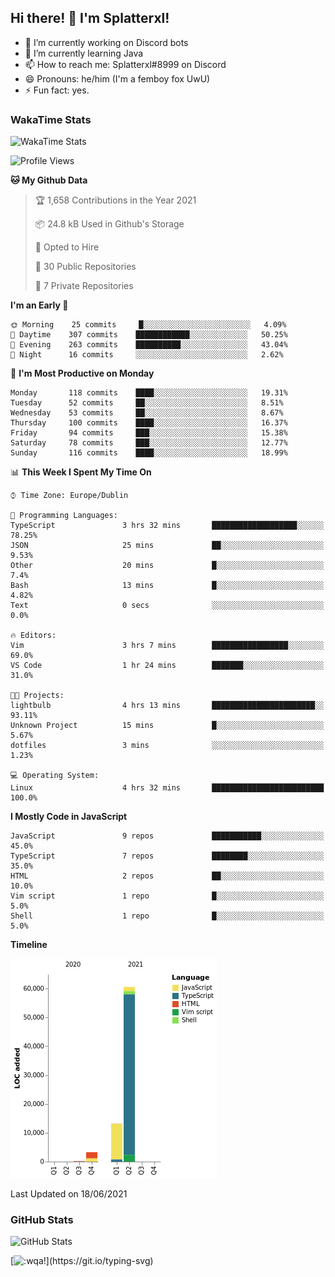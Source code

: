 ## Hi there! 👋 I'm Splatterxl!

- 🔭 I’m currently working on Discord bots
- 🌱 I’m currently learning Java
- 📫 How to reach me: Splatterxl#8999 on Discord
- 😄 Pronouns: he/him (I'm a femboy fox UwU)
- ⚡ Fun fact: yes.

### WakaTime Stats
![WakaTime Stats](https://wakatime.com/share/@Splatterxl/3171b454-6d7f-4cf9-91d7-768613f3b8c2.svg)
<!--START_SECTION:waka-->
![Profile Views](http://img.shields.io/badge/Profile%20Views-1-blue)

**🐱 My Github Data** 

> 🏆 1,658 Contributions in the Year 2021
 > 
> 📦 24.8 kB Used in Github's Storage 
 > 
> 💼 Opted to Hire
 > 
> 📜 30 Public Repositories 
 > 
> 🔑 7 Private Repositories  
 > 
**I'm an Early 🐤** 

```text
🌞 Morning    25 commits     █░░░░░░░░░░░░░░░░░░░░░░░░   4.09% 
🌆 Daytime    307 commits    ████████████░░░░░░░░░░░░░   50.25% 
🌃 Evening    263 commits    ██████████░░░░░░░░░░░░░░░   43.04% 
🌙 Night      16 commits     ░░░░░░░░░░░░░░░░░░░░░░░░░   2.62%

```
📅 **I'm Most Productive on Monday** 

```text
Monday       118 commits    ████░░░░░░░░░░░░░░░░░░░░░   19.31% 
Tuesday      52 commits     ██░░░░░░░░░░░░░░░░░░░░░░░   8.51% 
Wednesday    53 commits     ██░░░░░░░░░░░░░░░░░░░░░░░   8.67% 
Thursday     100 commits    ████░░░░░░░░░░░░░░░░░░░░░   16.37% 
Friday       94 commits     ███░░░░░░░░░░░░░░░░░░░░░░   15.38% 
Saturday     78 commits     ███░░░░░░░░░░░░░░░░░░░░░░   12.77% 
Sunday       116 commits    ████░░░░░░░░░░░░░░░░░░░░░   18.99%

```


📊 **This Week I Spent My Time On** 

```text
⌚︎ Time Zone: Europe/Dublin

💬 Programming Languages: 
TypeScript               3 hrs 32 mins       ███████████████████░░░░░░   78.25% 
JSON                     25 mins             ██░░░░░░░░░░░░░░░░░░░░░░░   9.53% 
Other                    20 mins             █░░░░░░░░░░░░░░░░░░░░░░░░   7.4% 
Bash                     13 mins             █░░░░░░░░░░░░░░░░░░░░░░░░   4.82% 
Text                     0 secs              ░░░░░░░░░░░░░░░░░░░░░░░░░   0.0%

🔥 Editors: 
Vim                      3 hrs 7 mins        █████████████████░░░░░░░░   69.0% 
VS Code                  1 hr 24 mins        ███████░░░░░░░░░░░░░░░░░░   31.0%

🐱‍💻 Projects: 
lightbulb                4 hrs 13 mins       ███████████████████████░░   93.11% 
Unknown Project          15 mins             █░░░░░░░░░░░░░░░░░░░░░░░░   5.67% 
dotfiles                 3 mins              ░░░░░░░░░░░░░░░░░░░░░░░░░   1.23%

💻 Operating System: 
Linux                    4 hrs 32 mins       █████████████████████████   100.0%

```

**I Mostly Code in JavaScript** 

```text
JavaScript               9 repos             ███████████░░░░░░░░░░░░░░   45.0% 
TypeScript               7 repos             ████████░░░░░░░░░░░░░░░░░   35.0% 
HTML                     2 repos             ██░░░░░░░░░░░░░░░░░░░░░░░   10.0% 
Vim script               1 repo              █░░░░░░░░░░░░░░░░░░░░░░░░   5.0% 
Shell                    1 repo              █░░░░░░░░░░░░░░░░░░░░░░░░   5.0%

```


**Timeline**

![Chart not found](https://raw.githubusercontent.com/nearlySplat/nearlySplat/master/charts/bar_graph.png) 


 Last Updated on 18/06/2021
<!--END_SECTION:waka-->


### GitHub Stats
![GitHub Stats](https://github-readme-stats.vercel.app/api?username=nearlySplat&count_private=true&show_icons=true&theme=dark)

[![:wqa!](https://readme-typing-svg.herokuapp.com?font=Fira+Code&color=000000&center=true&vCenter=true&lines=%3Awqa!)](https://git.io/typing-svg)
